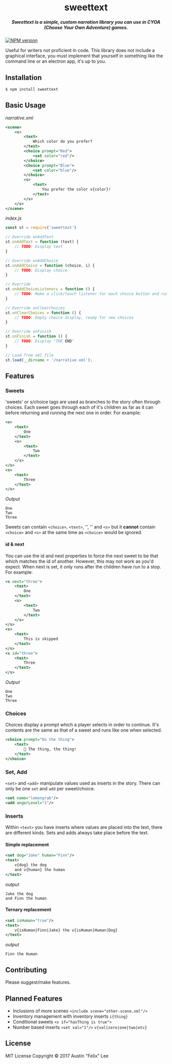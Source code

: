 <h1 align="center">sweettext</h1>

<h5 align="center">Sweettext is a simple, custom narration library you can use in CYOA (Choose Your Own Adventure) games.</h5>

[![NPM version](https://badge.fury.io/js/sweettext.svg)](http://badge.fury.io/js/sweettext)

Useful for writers not proficient in code. This library does not include a graphical interface, you must implement that yourself in something like the command line or an electron app, it's up to you.

## Installation
```javascript
$ npm install sweettext
```

## Basic Usage

*narrative.xml*
```xml
<scene>
	<s>
		<text>
			Which color do you prefer?
		</text>
		<choice prompt="Red">
			<set color="red"/>
		</choice>
		<choice prompt="Blue">
			<set color="blue"/>
		</choice>
		<s>
			<text>
				You prefer the color v{color}!
			</text>
		</s>
	</s>
</scene>
```

*index.js*
```javascript
const st = require('sweettext')

// Override onAddText
st.onAddText = function (text) {
	// TODO: Display text
}

// Override onAddChoice
st.onAddChoice = function (choice, i) {
	// TODO: Display choice
}

// Override
st.onAddChoiceListeners = function () {
	// TODO: Make a click/touch listener for each choice button and run st.next(i)
}

// Override onClearChoices
st.onClearChoices = function () {
	// TODO: Empty choice display, ready for new choices
}

// Override onFinish
st.onFinish = function () {
	// TODO: Display "THE END"
}

// Load from xml file
st.load(__dirname + '/narrative.xml');

```

## Features
### Sweets
'sweets' or s/choice tags are used as branches to the story often through choices. Each sweet goes through each of it's children as far as it can before returning and running the next one in order. For example:
```xml
<s>
	<text>
		One
	</text>
	<s>
		<text>
			Two
		</text>
	</s>
</s>
<s>
	<text>
		Three
	</text>
</s>
```
*Output*
```
One
Two
Three
```
Sweets can contain `<choice>`, `<text>`, '<set>', '<add>' and `<s>` but it **cannot** contain `<choice>` and `<s>` at the same time as `<choice>` would be ignored.
#### id & next
You can use the id and next properties to force the next sweet to be that which matches the id of another. However, this may not work as you'd expect. When next is set, it only runs after the children have run to a stop. For example:
```xml
<s next="three">
	<text>
		One
	</text>
	<s>
		<text>
			Two
		</text>
	</s>
</s>
<s>
	<text>
		This is skipped
	</text>
</s>
<s id="three">
	<text>
		Three
	</text>
</s>
```
*Output*
```
One
Two
Three
```

### Choices
Choices display a prompt which a player selects in order to continue. It's contents are the same as that of a sweet and runs like one when selected.
```xml
<choice prompt="Do the thing">
	<text>
		🍋 The thing, the thing!
	</text>
</choice>
```

### Set, Add
`<set>` and `<add>` manipulate values used as inserts in the story. There can only be one `set` and `add` per sweet/choice.
```xml
<set name="lemongrab"/>
<add angerLevel="1"/>
```

### Inserts
Within `<text>` you have inserts where values are placed into the text, there are different kinds. Sets and adds always take place before the text.
#### Simple replacement
```xml
<set dog="Jake" human="Finn"/>
<text>
	v{dog} the dog
	and v{human} the human
</text>
```
*output*
```
Jake the dog
and Finn the human
```
#### Ternary replacement
```xml
<set isHuman="true"/>
<text>
	v{isHuman|Finn|Jake} the v{isHuman|Human|Dog}
</text>
```
*output*
```
Finn the Human
```

## Contributing
Please suggest/make features.

## Planned Features
* Inclusions of more scenes `<include scene="other-scene.xml"/>`
* Inventory management with inventory inserts `i{thing}`
* Conditional sweets `<s if="hasThing is true">`
* Number based inserts `<set val="1"/>` `v{val|zero|one|two|etc}`

## License
MIT License Copyright © 2017 Austin "Felix" Lee
